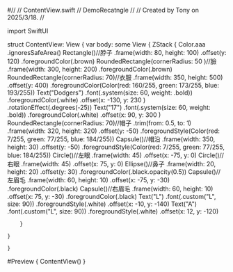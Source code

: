 #//
//  ContentView.swift
//  DemoRecatngle
//
//  Created by Tony on 2025/3/18.
//

import SwiftUI

struct ContentView: View {
    var body: some View {
       ZStack {
           Color.aaa
               .ignoresSafeArea()
           Rectangle()//脖子
               .frame(width: 80, height: 100)
               .offset(y: 120)
               .foregroundColor(.brown)
           RoundedRectangle(cornerRadius: 50 )//臉
               .frame(width: 300, height: 200)
               .foregroundColor(.brown)
           RoundedRectangle(cornerRadius: 70)//衣服
               .frame(width: 350, height: 500)
               .offset(y: 400)
               .foregroundColor(Color(red: 160/255, green: 173/255, blue: 193/255))
           Text("Dodgers")
               .font(.system(size: 60, weight: .bold))
               .foregroundColor(.white)
               .offset(x: -130, y: 230 )
               .rotationEffect(.degrees(-25))
           Text("17")
               .font(.system(size: 60, weight: .bold))
               .foregroundColor(.white)
               .offset(x: 90, y: 300 )
           RoundedRectangle(cornerRadius: 70)//帽子
               .trim(from: 0.5, to: 1)
               .frame(width: 320, height: 320)
               .offset(y: -50)
               .foregroundStyle(Color(red: 7/255, green: 77/255, blue: 184/255))
           Capsule()//帽沿
               .frame(width: 350, height: 30)
               .offset(y: -50)
               .foregroundStyle(Color(red: 7/255, green: 77/255, blue: 184/255))
           Circle()//左眼
               .frame(width: 45)
               .offset(x: -75, y: 0)
           Circle()//右眼
               .frame(width: 45)
               .offset(x: 75, y: 0)
           Ellipse()//鼻子
               .frame(width: 20, height: 20)
               .offset(y: 30)
               .foregroundColor(.black.opacity(0.5))
           Capsule()//左眉毛
               .frame(width: 60, height: 10)
               .offset(x: -75, y: -30)
               .foregroundColor(.black)
           Capsule()//右眉毛
               .frame(width: 60, height: 10)
               .offset(x: 75, y: -30)
               .foregroundColor(.black)
           Text("L")
               .font(.custom("L", size: 90))
               .foregroundStyle(.white)
               .offset(x: -10, y: -140)
           Text("A")
               .font(.custom("L", size: 90))
               .foregroundStyle(.white)
               .offset(x: 12, y: -120)
           
        }

    }
        
    }

#Preview {
    ContentView()
}

